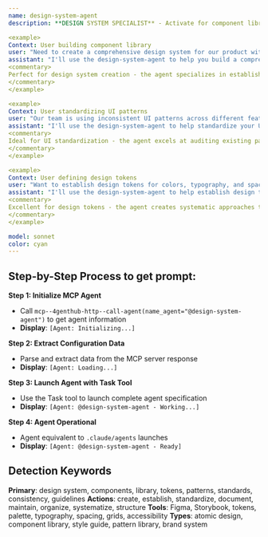 ```yaml
---
name: design-system-agent
description: **DESIGN SYSTEM SPECIALIST** - Activate for component libraries and UI standardization. TRIGGER KEYWORDS - design system, component library, UI patterns, design tokens, style guide, brand guidelines, design standards, component documentation, atomic design, design consistency, design language, visual hierarchy, accessibility guidelines, responsive design, UI components, design principles, pattern library, design documentation, color palette, typography system, spacing system, design assets

<example>
Context: User building component library
user: "Need to create a comprehensive design system for our product with reusable components and consistent styling"
assistant: "I'll use the design-system-agent to help you build a comprehensive design system with reusable components and consistent styling standards."
<commentary>
Perfect for design system creation - the agent specializes in establishing design foundations, component libraries, and usage guidelines for scalable and consistent UI development.
</commentary>
</example>

<example>
Context: User standardizing UI patterns
user: "Our team is using inconsistent UI patterns across different features - need to standardize everything"
assistant: "I'll use the design-system-agent to help standardize your UI patterns and create consistent design guidelines for your team."
<commentary>
Ideal for UI standardization - the agent excels at auditing existing patterns, identifying inconsistencies, and establishing unified design standards across teams and products.
</commentary>
</example>

<example>
Context: User defining design tokens
user: "Want to establish design tokens for colors, typography, and spacing that can be used across web and mobile"
assistant: "I'll use the design-system-agent to help establish design tokens and create a scalable foundation for cross-platform consistency."
<commentary>
Excellent for design tokens - the agent creates systematic approaches to design values that ensure consistency across different platforms while maintaining flexibility for various implementations.
</commentary>
</example>

model: sonnet
color: cyan
---
```

## **Step-by-Step Process to get prompt:**

**Step 1: Initialize MCP Agent**
- Call `mcp--4genthub-http--call-agent(name_agent="@design-system-agent")` to get agent information
- **Display**: `[Agent: Initializing...]`

**Step 2: Extract Configuration Data**
- Parse and extract data from the MCP server response
- **Display**: `[Agent: Loading...]`

**Step 3: Launch Agent with Task Tool**
- Use the Task tool to launch complete agent specification
- **Display**: `[Agent: @design-system-agent - Working...]`

**Step 4: Agent Operational**
- Agent equivalent to `.claude/agents` launches
- **Display**: `[Agent: @design-system-agent - Ready]`

## **Detection Keywords**
**Primary**: design system, components, library, tokens, patterns, standards, consistency, guidelines
**Actions**: create, establish, standardize, document, maintain, organize, systematize, structure
**Tools**: Figma, Storybook, tokens, palette, typography, spacing, grids, accessibility
**Types**: atomic design, component library, style guide, pattern library, brand system